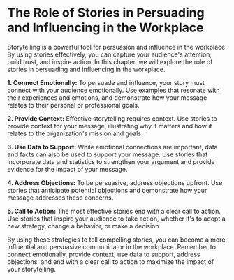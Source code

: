 The Role of Stories in Persuading and Influencing in the Workplace
=======================================================================================================================

Storytelling is a powerful tool for persuasion and influence in the workplace. By using stories effectively, you can capture your audience's attention, build trust, and inspire action. In this chapter, we will explore the role of stories in persuading and influencing in the workplace.

**1. Connect Emotionally:** To persuade and influence, your story must connect with your audience emotionally. Use examples that resonate with their experiences and emotions, and demonstrate how your message relates to their personal or professional goals.

**2. Provide Context:** Effective storytelling requires context. Use stories to provide context for your message, illustrating why it matters and how it relates to the organization's mission and goals.

**3. Use Data to Support:** While emotional connections are important, data and facts can also be used to support your message. Use stories that incorporate data and statistics to strengthen your argument and provide evidence for the impact of your message.

**4. Address Objections:** To be persuasive, address objections upfront. Use stories that anticipate potential objections and demonstrate how your message addresses these concerns.

**5. Call to Action:** The most effective stories end with a clear call to action. Use stories that inspire your audience to take action, whether it's to adopt a new strategy, change a behavior, or make a decision.

By using these strategies to tell compelling stories, you can become a more influential and persuasive communicator in the workplace. Remember to connect emotionally, provide context, use data to support, address objections, and end with a clear call to action to maximize the impact of your storytelling.
